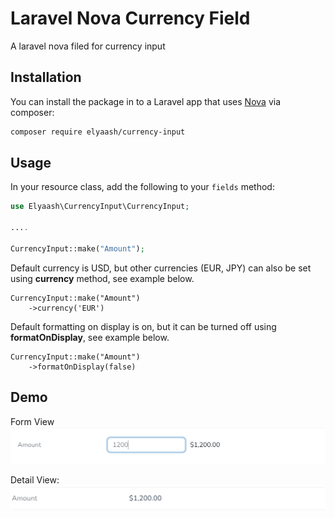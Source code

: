 # Laravel Nova Currency Field

A laravel nova filed for currency input


## Installation

You can install the package in to a Laravel app that uses [Nova](https://nova.laravel.com) via composer:

```bash
composer require elyaash/currency-input
```

## Usage

In your resource class, add the following to your `fields` method:

```php
use Elyaash\CurrencyInput\CurrencyInput;

....

CurrencyInput::make("Amount");
```
Default currency is USD, but other currencies (EUR, JPY) can also be set using **currency** method, see example below.

```
CurrencyInput::make("Amount")
    ->currency('EUR')  
```

Default formatting on display is on, but it can be turned off using **formatOnDisplay**, see example below.
``` 
CurrencyInput::make("Amount")
    ->formatOnDisplay(false)  
```
## Demo

Form View
![Form view](docs/formview.png)

Detail View:
![Form view](docs/detailview.png)
